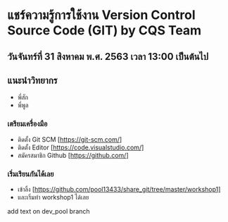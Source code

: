 # แชร์ความรู้การใช้งาน Version Control Source Code (GIT) by CQS Team
## วันจันทร์ที่ 31 สิงหาคม พ.ศ. 2563 เวลา 13:00 เป็นต้นไป
## แนะนำวิทยากร 
- พี่สัก 
- พี่พูล
### เตรียมเครื่องมือ
- ติดตั้ง Git SCM [https://git-scm.com/]
- ติดตั้ง Editor [https://code.visualstudio.com/]
- สมัครสมาชิก Github [https://github.com/]

### เริ่มเรียนกันได้เลย
- เข้าลิ้ง [https://github.com/pool13433/share_git/tree/master/workshop1]
- และเริ่มทำ workshop1 ได้เลย

add text on dev_pool branch
